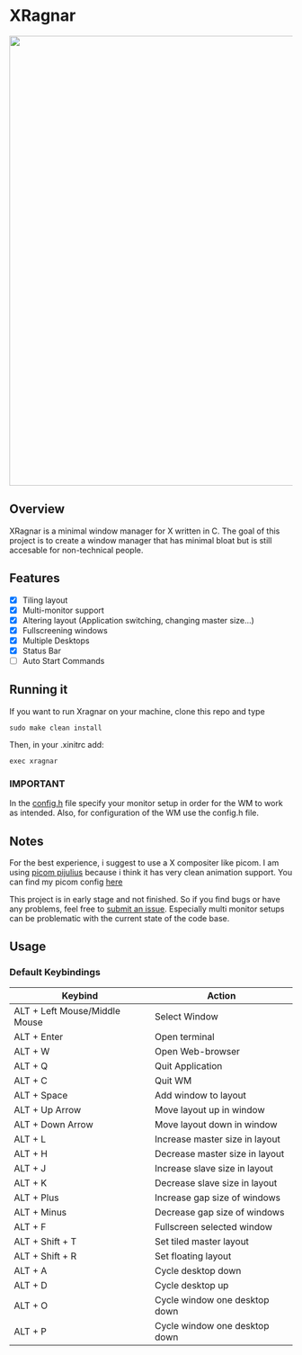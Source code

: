 # XRagnar

<img src="https://github.com/cococry/Xragnar/blob/main/branding/workflow.png" width="800"/>

## Overview

XRagnar is a minimal window manager for X written in C.
The goal of this project is to create a window manager that has minimal bloat but
is still accesable for non-technical people. 

## Features

- [x] Tiling layout
- [x] Multi-monitor support
- [x] Altering layout (Application switching, changing master size...)
- [x] Fullscreening windows
- [x] Multiple Desktops
- [x] Status Bar
- [ ] Auto Start Commands

## Running it

If you want to run Xragnar on your machine, 
clone this repo and type 
```console
sudo make clean install
```

Then, in your .xinitrc add:
```
exec xragnar
```

### IMPORTANT

In the [config.h](https://github.com/cococry/Xragnar/blob/main/config.h) file specify your monitor
setup in order for the WM to work as intended. Also, for configuration of the WM use the config.h file.

## Notes

For the best experience, i suggest to use a X compositer like picom. I am using [picom pijulius](https://github.com/pijulius/picom)
because i think it has very clean animation support. You can find my picom config [here](https://github.com/cococry/dotfiles/blob/main/picom/picom.conf)

This project is in early stage and not finished. So if you find bugs or have any problems, feel free to [submit an issue](https://github.com/cococry/Xragnar/issues). 
Especially multi monitor setups can be problematic with the current state of the code base.

## Usage

### Default Keybindings

| Keybind         |  Action     |
| ----------------|-------------|
| ALT + Left Mouse/Middle Mouse | Select Window |
| ALT + Enter | Open terminal |
| ALT + W | Open Web-browser |
| ALT + Q | Quit Application |
| ALT + C | Quit WM |
| ALT + Space | Add window to layout |
| ALT + Up Arrow | Move layout up in window |
| ALT + Down Arrow | Move layout down in window |
| ALT + L | Increase master size in layout |
| ALT + H | Decrease master size in layout |
| ALT + J | Increase slave size in layout |
| ALT + K | Decrease slave size in layout |
| ALT + Plus | Increase gap size of windows |
| ALT + Minus | Decrease gap size of windows |
| ALT + F | Fullscreen selected window |
| ALT + Shift + T | Set tiled master layout |
| ALT + Shift + R | Set floating layout |
| ALT + A | Cycle desktop down |
| ALT + D | Cycle desktop up |
| ALT + O | Cycle window one desktop down |
| ALT + P | Cycle window one desktop down |
